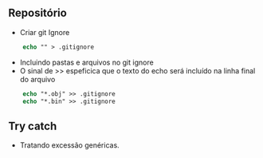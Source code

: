 ## Repositório
* Criar git Ignore

```ps
    echo "" > .gitignore
```

* Incluindo pastas e arquivos no git ignore
* O sinal de  >> espeficica que o texto do echo será incluído na linha final do arquivo

```ps
    echo "*.obj" >> .gitignore
    echo "*.bin" >> .gitignore
```

## Try catch
* Tratando excessão genéricas.